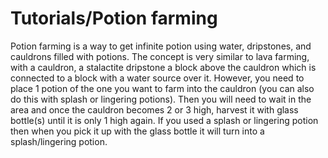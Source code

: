 # Tutorials/Potion farming
Potion farming is a way to get infinite potion using water, dripstones, and cauldrons filled with potions. The concept is very similar to lava farming, with a cauldron, a stalactite dripstone a block above the cauldron which is connected to a block with a water source over it. However, you need to place 1 potion of the one you want to farm into the cauldron (you can also do this with splash or lingering potions). Then you will need to wait in the area and once the cauldron becomes 2 or 3 high, harvest it with glass bottle(s) until it is only 1 high again. If you used a splash or lingering potion then when you pick it up with the glass bottle it will turn into a splash/lingering potion.


